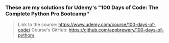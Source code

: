 ### These are my solutions for Udemy's "100 Days of Code: The Complete Python Pro Bootcamp"

> Link to the course:
> https://www.udemy.com/course/100-days-of-code/
> Course's GitHub:
> https://github.com/appbrewery/100-days-of-python/

